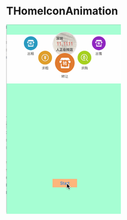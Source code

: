 # THomeIconAnimation
![image](https://github.com/tikeyc/THomeIconAnimation/raw/master/ReadMe/homeIconScreen.gif)

